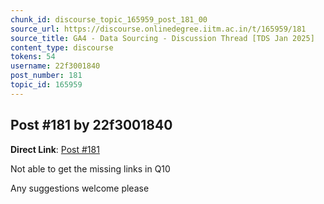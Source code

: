 ```yaml
---
chunk_id: discourse_topic_165959_post_181_00
source_url: https://discourse.onlinedegree.iitm.ac.in/t/165959/181
source_title: GA4 - Data Sourcing - Discussion Thread [TDS Jan 2025]
content_type: discourse
tokens: 54
username: 22f3001840
post_number: 181
topic_id: 165959
---
```


## Post #181 by 22f3001840

**Direct Link**: [Post #181](https://discourse.onlinedegree.iitm.ac.in/t/165959/181)

Not able to get the missing links in Q10

Any suggestions welcome please
